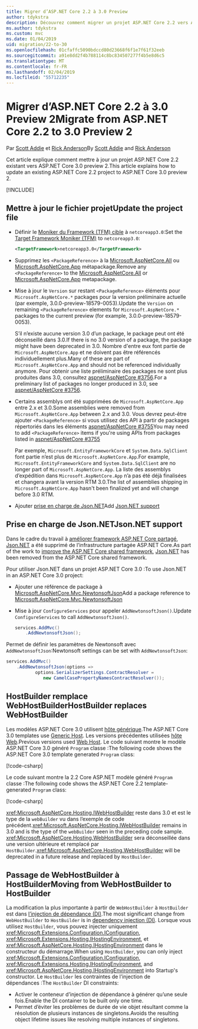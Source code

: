 ```yaml
---
title: Migrer d’ASP.NET Core 2.2 à 3.0 Preview
author: tdykstra
description: Découvrez comment migrer un projet ASP.NET Core 2.2 vers ASP.NET Core 3.0.
ms.author: tdykstra
ms.custom: mvc
ms.date: 01/04/2019
uid: migration/22-to-30
ms.openlocfilehash: 01cfaffc5090bdccd80d23668f6f1e7f61f32eeb
ms.sourcegitcommit: a91e8dd2f4b788114c8bc834507277f4b5e8d6c5
ms.translationtype: MT
ms.contentlocale: fr-FR
ms.lasthandoff: 02/04/2019
ms.locfileid: "55712235"
---
```

# <a name="migrate-from-aspnet-core-22-to-30-preview-2"></a><span data-ttu-id="9c40a-103">Migrer d’ASP.NET Core 2.2 à 3.0 Preview 2</span><span class="sxs-lookup"><span data-stu-id="9c40a-103">Migrate from ASP.NET Core 2.2 to 3.0 Preview 2</span></span>

<span data-ttu-id="9c40a-104">Par [Scott Addie](https://github.com/scottaddie) et [Rick Anderson](https://twitter.com/RickAndMSFT)</span><span class="sxs-lookup"><span data-stu-id="9c40a-104">By [Scott Addie](https://github.com/scottaddie) and [Rick Anderson](https://twitter.com/RickAndMSFT)</span></span>

<span data-ttu-id="9c40a-105">Cet article explique comment mettre à jour un projet ASP.NET Core 2.2 existant vers ASP.NET Core 3.0 preview 2.</span><span class="sxs-lookup"><span data-stu-id="9c40a-105">This article explains how to update an existing ASP.NET Core 2.2 project to ASP.NET Core 3.0 preview 2.</span></span>

[!INCLUDE[](~/includes/net-core-prereqs-all-3.0.md)]

## <a name="update-the-project-file"></a><span data-ttu-id="9c40a-106">Mettre à jour le fichier projet</span><span class="sxs-lookup"><span data-stu-id="9c40a-106">Update the project file</span></span>

* <span data-ttu-id="9c40a-107">Définir le [Moniker du Framework (TFM) cible](/dotnet/standard/frameworks#referring-to-frameworks) à `netcoreapp3.0`:</span><span class="sxs-lookup"><span data-stu-id="9c40a-107">Set the [Target Framework Moniker (TFM)](/dotnet/standard/frameworks#referring-to-frameworks) to `netcoreapp3.0`:</span></span>

  ```xml
  <TargetFramework>netcoreapp3.0</TargetFramework>
  ```

* <span data-ttu-id="9c40a-108">Supprimez les `<PackageReference>` à la [Microsoft.AspNetCore.All](xref:fundamentals/metapackage) ou [Microsoft.AspNetCore.App](xref:fundamentals/metapackage-app) métapackage.</span><span class="sxs-lookup"><span data-stu-id="9c40a-108">Remove any `<PackageReference>` to the [Microsoft.AspNetCore.All](xref:fundamentals/metapackage) or [Microsoft.AspNetCore.App](xref:fundamentals/metapackage-app) metapackage.</span></span>

* <span data-ttu-id="9c40a-109">Mise à jour le `Version` sur restant `<PackageReference>` éléments pour `Microsoft.AspNetCore.*` packages pour la version préliminaire actuelle (par exemple, 3.0.0-preview-18579-0053).</span><span class="sxs-lookup"><span data-stu-id="9c40a-109">Update the `Version` on remaining `<PackageReference>` elements for `Microsoft.AspNetCore.*` packages to the current preview (for example, 3.0.0-preview-18579-0053).</span></span>

  <span data-ttu-id="9c40a-110">S’il n’existe aucune version 3.0 d’un package, le package peut ont été déconseillé dans 3.0.</span><span class="sxs-lookup"><span data-stu-id="9c40a-110">If there is no 3.0 version of a package, the package might have been deprecated in 3.0.</span></span> <span data-ttu-id="9c40a-111">Nombre d'entre eux font partie de `Microsoft.AspNetCore.App` et ne doivent pas être référencés individuellement plus.</span><span class="sxs-lookup"><span data-stu-id="9c40a-111">Many of these are part of `Microsoft.AspNetCore.App` and should not be referenced individually anymore.</span></span> <span data-ttu-id="9c40a-112">Pour obtenir une liste préliminaire des packages ne sont plus produites dans 3.0, consultez [aspnet/AspNetCore #3756](https://github.com/aspnet/AspNetCore/issues/3756).</span><span class="sxs-lookup"><span data-stu-id="9c40a-112">For a preliminary list of packages no longer produced in 3.0, see [aspnet/AspNetCore #3756](https://github.com/aspnet/AspNetCore/issues/3756).</span></span>

* <span data-ttu-id="9c40a-113">Certains assemblys ont été supprimées de `Microsoft.AspNetCore.App` entre 2.x et 3.0.</span><span class="sxs-lookup"><span data-stu-id="9c40a-113">Some assemblies were removed from `Microsoft.AspNetCore.App` between 2.x and 3.0.</span></span> <span data-ttu-id="9c40a-114">Vous devrez peut-être ajouter `<PackageReference>` si vous utilisez des API à partir de packages répertoriés dans les éléments [aspnet/AspNetCore #3755](https://github.com/aspnet/AspNetCore/issues/3755)</span><span class="sxs-lookup"><span data-stu-id="9c40a-114">You may need to add `<PackageReference>` items if you're using APIs from packages listed in [aspnet/AspNetCore #3755](https://github.com/aspnet/AspNetCore/issues/3755)</span></span>

  <span data-ttu-id="9c40a-115">Par exemple, `Microsoft.EntityFrameworkCore` et `System.Data.SqlClient` font partie n’est plus de `Microsoft.AspNetCore.App`.</span><span class="sxs-lookup"><span data-stu-id="9c40a-115">For example, `Microsoft.EntityFrameworkCore` and `System.Data.SqlClient` are no longer part of `Microsoft.AspNetCore.App`.</span></span> <span data-ttu-id="9c40a-116">La liste des assemblys d’expédition dans `Microsoft.AspNetCore.App` n’a pas été déjà finalisées et changera avant la version RTM 3.0.</span><span class="sxs-lookup"><span data-stu-id="9c40a-116">The list of assemblies shipping in `Microsoft.AspNetCore.App` hasn't been finalized yet and will change before 3.0 RTM.</span></span>

* <span data-ttu-id="9c40a-117">Ajouter [prise en charge de Json.NET](#json)</span><span class="sxs-lookup"><span data-stu-id="9c40a-117">Add [Json.NET support](#json)</span></span>

<a name="json"></a>

## <a name="jsonnet-support"></a><span data-ttu-id="9c40a-118">Prise en charge de Json.NET</span><span class="sxs-lookup"><span data-stu-id="9c40a-118">Json.NET support</span></span>

<span data-ttu-id="9c40a-119">Dans le cadre du travail à [améliorer framework ASP.NET Core partagé](https://blogs.msdn.microsoft.com/webdev/2018/10/29/a-first-look-at-changes-coming-in-asp-net-core-3-0/), [Json.NET](https://www.newtonsoft.com/json/help/html/Introduction.htm) a été supprimé de l’infrastructure partagée ASP.NET Core.</span><span class="sxs-lookup"><span data-stu-id="9c40a-119">As part of the work to [improve the ASP.NET Core shared framework](https://blogs.msdn.microsoft.com/webdev/2018/10/29/a-first-look-at-changes-coming-in-asp-net-core-3-0/), [Json.NET](https://www.newtonsoft.com/json/help/html/Introduction.htm) has been removed from the ASP.NET Core shared framework.</span></span>

<span data-ttu-id="9c40a-120">Pour utiliser Json.NET dans un projet ASP.NET Core 3.0 :</span><span class="sxs-lookup"><span data-stu-id="9c40a-120">To use Json.NET in an ASP.NET Core 3.0 project:</span></span>

- <span data-ttu-id="9c40a-121">Ajouter une référence de package à [Microsoft.AspNetCore.Mvc.NewtonsoftJson](https://nuget.org/packages/Microsoft.AspNetCore.Mvc.NewtonsoftJson)</span><span class="sxs-lookup"><span data-stu-id="9c40a-121">Add a package reference to [Microsoft.AspNetCore.Mvc.NewtonsoftJson](https://nuget.org/packages/Microsoft.AspNetCore.Mvc.NewtonsoftJson)</span></span>
- <span data-ttu-id="9c40a-122">Mise à jour `ConfigureServices` pour appeler `AddNewtonsoftJson()`.</span><span class="sxs-lookup"><span data-stu-id="9c40a-122">Update `ConfigureServices` to call `AddNewtonsoftJson()`.</span></span>

    ```csharp
    services.AddMvc()
        .AddNewtonsoftJson();
    ```

<span data-ttu-id="9c40a-123">Permet de définir les paramètres de Newtonsoft avec `AddNewtonsoftJson`:</span><span class="sxs-lookup"><span data-stu-id="9c40a-123">Newtonsoft settings can be set with `AddNewtonsoftJson`:</span></span>

  ```csharp
  services.AddMvc()
      .AddNewtonsoftJson(options => 
             options.SerializerSettings.ContractResolver = 
                new CamelCasePropertyNamesContractResolver());
  ```

## <a name="hostbuilder-replaces-webhostbuilder"></a><span data-ttu-id="9c40a-124">HostBuilder remplace WebHostBuilder</span><span class="sxs-lookup"><span data-stu-id="9c40a-124">HostBuilder replaces WebHostBuilder</span></span>

<span data-ttu-id="9c40a-125">Les modèles ASP.NET Core 3.0 utilisent [hôte générique](xref:fundamentals/host/generic-host).</span><span class="sxs-lookup"><span data-stu-id="9c40a-125">The ASP.NET Core 3.0 templates use [Generic Host](xref:fundamentals/host/generic-host).</span></span> <span data-ttu-id="9c40a-126">Les versions précédentes utilisées [hôte Web](xref:fundamentals/host/web-host).</span><span class="sxs-lookup"><span data-stu-id="9c40a-126">Previous versions used [Web Host](xref:fundamentals/host/web-host).</span></span> <span data-ttu-id="9c40a-127">Le code suivant montre le modèle ASP.NET Core 3.0 généré `Program` classe :</span><span class="sxs-lookup"><span data-stu-id="9c40a-127">The following code shows the ASP.NET Core 3.0 template generated `Program` class:</span></span>

[!code-csharp[](22-to-30/samples/Program.cs?name=snippet)]

<span data-ttu-id="9c40a-128">Le code suivant montre la 2.2 Core ASP.NET modèle généré `Program` classe :</span><span class="sxs-lookup"><span data-stu-id="9c40a-128">The following code shows the ASP.NET Core 2.2 template-generated `Program` class:</span></span>

[!code-csharp[](22-to-30/samples/Program2.2.cs?name=snippet)]

<span data-ttu-id="9c40a-129"><xref:Microsoft.AspNetCore.Hosting.IWebHostBuilder> reste dans 3.0 et est le type de la `webBuilder` vu dans l’exemple de code précédent.</span><span class="sxs-lookup"><span data-stu-id="9c40a-129"><xref:Microsoft.AspNetCore.Hosting.IWebHostBuilder> remains in 3.0 and is the type of the `webBuilder` seen in the preceding code sample.</span></span> <span data-ttu-id="9c40a-130"><xref:Microsoft.AspNetCore.Hosting.WebHostBuilder> sera déconseillée dans une version ultérieure et remplacé par `HostBuilder`.</span><span class="sxs-lookup"><span data-stu-id="9c40a-130"><xref:Microsoft.AspNetCore.Hosting.WebHostBuilder> will be deprecated in a future release and replaced by `HostBuilder`.</span></span>

## <a name="moving-from-webhostbuilder-to-hostbuilder"></a><span data-ttu-id="9c40a-131">Passage de WebHostBuilder à HostBuilder</span><span class="sxs-lookup"><span data-stu-id="9c40a-131">Moving from WebHostBuilder to HostBuilder</span></span>

<span data-ttu-id="9c40a-132">La modification la plus importante à partir de `WebHostBuilder` à `HostBuilder` est dans [l’injection de dépendance (DI)](xref:fundamentals/dependency-injection).</span><span class="sxs-lookup"><span data-stu-id="9c40a-132">The most significant change from `WebHostBuilder` to `HostBuilder` is in [dependency injection (DI)](xref:fundamentals/dependency-injection).</span></span> <span data-ttu-id="9c40a-133">Lorsque vous utilisez `HostBuilder`, vous pouvez injecter uniquement <xref:Microsoft.Extensions.Configuration.IConfiguration>, <xref:Microsoft.Extensions.Hosting.IHostingEnvironment>, et <xref:Microsoft.AspNetCore.Hosting.IHostingEnvironment> dans le constructeur du démarrage.</span><span class="sxs-lookup"><span data-stu-id="9c40a-133">When using `HostBuilder`, you can only inject <xref:Microsoft.Extensions.Configuration.IConfiguration>, <xref:Microsoft.Extensions.Hosting.IHostingEnvironment>, and <xref:Microsoft.AspNetCore.Hosting.IHostingEnvironment> into Startup's constructor.</span></span> <span data-ttu-id="9c40a-134">Le `HostBuilder` les contraintes de l’injection de dépendances :</span><span class="sxs-lookup"><span data-stu-id="9c40a-134">The `HostBuilder` DI constraints:</span></span>

* <span data-ttu-id="9c40a-135">Activer le conteneur d’injection de dépendance à générer qu’une seule fois.</span><span class="sxs-lookup"><span data-stu-id="9c40a-135">Enable the DI container to be built only one time.</span></span>
* <span data-ttu-id="9c40a-136">Permet d’éviter les problèmes de durée de vie objet résultant comme la résolution de plusieurs instances de singletons.</span><span class="sxs-lookup"><span data-stu-id="9c40a-136">Avoids the resulting object lifetime issues like resolving multiple instances of singletons.</span></span>
